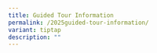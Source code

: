 ```yaml
---
title: Guided Tour Information
permalink: /2025guided-tour-information/
variant: tiptap
description: ""
---
```


